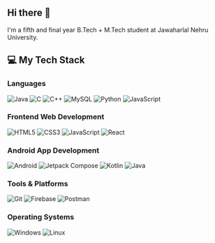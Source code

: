 ## Hi there 👋
I'm a fifth and final year B.Tech + M.Tech student at Jawaharlal Nehru University.
<br>
## 💻 My Tech Stack

### Languages
![Java](https://img.shields.io/badge/-Java-007396?style=flat-square&logo=java&logoColor=white)  ![C](https://img.shields.io/badge/-C-A8B9CC?style=flat-square&logo=c&logoColor=white)  ![C++](https://img.shields.io/badge/-C++-00599C?style=flat-quare&logo=c%2B%2B&logoColor=white)    ![MySQL](https://img.shields.io/badge/-MySQL-4479A1?style=flat-square&logo=mysql&logoColor=white) ![Python](https://img.shields.io/badge/-Python-3776AB?style=flat-square&logo=python&logoColor=white)
![JavaScript](https://img.shields.io/badge/-JavaScript-F7DF1E?style=flat-square&logo=javascript&logoColor=black)


### Frontend Web Development
![HTML5](https://img.shields.io/badge/-HTML5-E34F26?style=flat-square&logo=html5&logoColor=white)  ![CSS3](https://img.shields.io/badge/-CSS3-1572B6?style=flat-square&logo=css3)  ![JavaScript](https://img.shields.io/badge/-JavaScript-F7DF1E?style=flat-square&logo=javascript&logoColor=black)  ![React](https://img.shields.io/badge/-React-61DAFB?style=flat-square&logo=react&logoColor=black)

### Android App Development
![Android](https://img.shields.io/badge/-Android-3DDC84?style=flat-square&logo=android&logoColor=white) ![Jetpack Compose](https://img.shields.io/badge/-Jetpack%20Compose-4285F4?style=flat-square&logo=jetpack-compose&logoColor=white)
![Kotlin](https://img.shields.io/badge/-Kotlin-0095D5?style=flat-square&logo=kotlin&logoColor=white) ![Java](https://img.shields.io/badge/-Java-007396?style=flat-square&logo=java&logoColor=white)


### Tools & Platforms
![Git](https://img.shields.io/badge/-Git-F05032?style=flat-square&logo=git&logoColor=white)  ![Firebase](https://img.shields.io/badge/-Firebase-FFCA28?style=flat-square&logo=firebase&logoColor=black)  ![Postman](https://img.shields.io/badge/-Postman-FF6C37?style=flat-square&logo=postman&logoColor=white)

### Operating Systems
![Windows](https://img.shields.io/badge/-Windows-0078D6?style=flat-square&logo=windows&logoColor=white)  ![Linux](https://img.shields.io/badge/-Linux-FCC624?style=flat-square&logo=linux&logoColor=black)

<!--
**sheershob/sheershob** is a ✨ _special_ ✨ repository because its `README.md` (this file) appears on your GitHub profile.

- 🔭 I’m currently working on ...
- 🌱 I’m currently learning ...
- 👯 I’m looking to collaborate on ...
- 🤔 I’m looking for help with ...
- 💬 Ask me about ...
- 📫 How to reach me: ...
- 😄 Pronouns: ...
- ⚡ Fun fact: ...
-->

